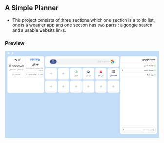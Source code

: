 ## A Simple Planner
- This project consists of three sections which one section is a to do list, one is a weather app and one section has two parts : a google search and a usable websits links.

### Preview
![Preview](assets/images/preview.png)